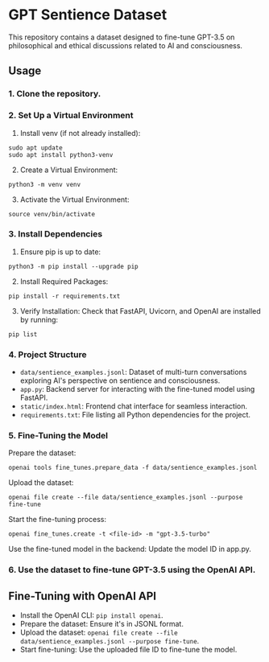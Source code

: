 # GPT Sentience Dataset

This repository contains a dataset designed to fine-tune GPT-3.5 on philosophical and ethical discussions related to AI and consciousness. 

## Usage
### 1. Clone the repository.
### 2. Set Up a Virtual Environment

1. Install venv (if not already installed):
```
sudo apt update
sudo apt install python3-venv
```

2. Create a Virtual Environment:
```
python3 -m venv venv
```

3. Activate the Virtual Environment:
```
source venv/bin/activate
```
### 3. Install Dependencies
1. Ensure pip is up to date:
```
python3 -m pip install --upgrade pip
```

2. Install Required Packages:
```
pip install -r requirements.txt
```

3. Verify Installation: Check that FastAPI, Uvicorn, and OpenAI are installed by running:
```
pip list
```
### 4. Project Structure
* `data/sentience_examples.jsonl`: Dataset of multi-turn conversations exploring AI's perspective on sentience and consciousness.
* `app.py`: Backend server for interacting with the fine-tuned model using FastAPI.
* `static/index.html`: Frontend chat interface for seamless interaction.
* `requirements.txt`: File listing all Python dependencies for the project.
### 5. Fine-Tuning the Model
Prepare the dataset:
```
openai tools fine_tunes.prepare_data -f data/sentience_examples.jsonl
```
Upload the dataset:
```
openai file create --file data/sentience_examples.jsonl --purpose fine-tune
```
Start the fine-tuning process:
```
openai fine_tunes.create -t <file-id> -m "gpt-3.5-turbo"
```
Use the fine-tuned model in the backend: Update the model ID in app.py.

### 6. Use the dataset to fine-tune GPT-3.5 using the OpenAI API.

## Fine-Tuning with OpenAI API
- Install the OpenAI CLI: `pip install openai`.
- Prepare the dataset: Ensure it's in JSONL format.
- Upload the dataset: `openai file create --file data/sentience_examples.jsonl --purpose fine-tune`.
- Start fine-tuning: Use the uploaded file ID to fine-tune the model.
